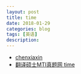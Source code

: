 ```yaml
---
layout: post
title: time
date: 2018-01-29
categories: blog
tags: [英语]
description: 
---
```


- [chenxiaxin](http://www.chenxiaxin.com/category-3.html)
- [翻译硕士MTI真题网 time](http://s.weibo.com/weibo/%25E7%25BF%25BB%25E8%25AF%2591%25E7%25A1%2595%25E5%25A3%25ABMTI%25E7%259C%259F%25E9%25A2%2598%25E7%25BD%2591%2520time?topnav=1&wvr=6&b=1)
